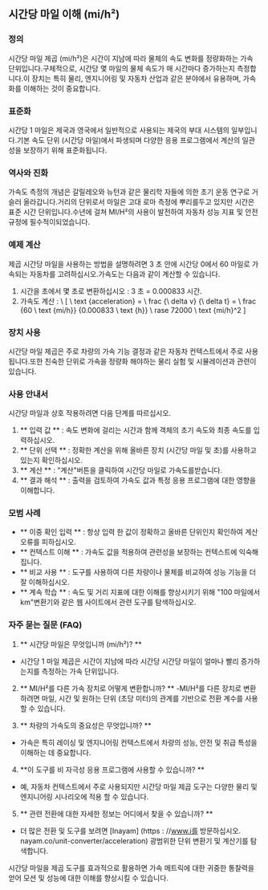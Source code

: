 ## 시간당 마일 이해 (mi/h²)

### 정의
시간당 마일 제곱 (mi/h²)은 시간이 지남에 따라 물체의 속도 변화를 정량화하는 가속 단위입니다.구체적으로, 시간당 몇 마일의 물체 속도가 매 시간마다 증가하는지 측정합니다.이 장치는 특히 물리, 엔지니어링 및 자동차 산업과 같은 분야에서 유용하며, 가속화를 이해하는 것이 중요합니다.

### 표준화
시간당 1 마일은 제국과 영국에서 일반적으로 사용되는 제국의 부대 시스템의 일부입니다.기본 속도 단위 (시간당 마일)에서 파생되며 다양한 응용 프로그램에서 계산의 일관성을 보장하기 위해 표준화됩니다.

### 역사와 진화
가속도 측정의 개념은 갈릴레오와 뉴턴과 같은 물리학 자들에 의한 초기 운동 연구로 거슬러 올라갑니다.거리의 단위로서 마일은 고대 로마 측정에 뿌리를두고 있지만 시간은 표준 시간 단위입니다.수년에 걸쳐 MI/H²의 사용이 발전하여 자동차 성능 지표 및 안전 규정에 필수적이되었습니다.

### 예제 계산
제곱 시간당 마일을 사용하는 방법을 설명하려면 3 초 안에 시간당 0에서 60 마일로 가속되는 자동차를 고려하십시오.가속도는 다음과 같이 계산할 수 있습니다.

1. 시간을 초에서 몇 초로 변환하십시오 : 3 초 = 0.000833 시간.
2. 가속도 계산 :
\ [
\ text {acceleration} = \ frac {\ delta v} {\ delta t} = \ frac {60 \ text {mi/h}} {0.000833 \ text {h}} \ rase 72000 \ text {mi/h}^2
\]

### 장치 사용
시간당 마일 제곱은 주로 차량의 가속 기능 결정과 같은 자동차 컨텍스트에서 주로 사용됩니다.또한 친숙한 단위로 가속을 정량화 해야하는 물리 실험 및 시뮬레이션과 관련이 있습니다.

### 사용 안내서
시간당 마일과 상호 작용하려면 다음 단계를 따르십시오.

1. ** 입력 값 ** : 속도 변화에 걸리는 시간과 함께 객체의 초기 속도와 최종 속도를 입력하십시오.
2. ** 단위 선택 ** : 정확한 계산을 위해 올바른 장치 (시간당 마일 및 초)를 사용하고 있는지 확인하십시오.
3. ** 계산 ** : "계산"버튼을 클릭하여 시간당 마일로 가속도를받습니다.
4. ** 결과 해석 ** : 출력을 검토하여 가속도 값과 특정 응용 프로그램에 대한 영향을 이해합니다.

### 모범 사례
- ** 이중 확인 입력 ** : 항상 입력 한 값이 정확하고 올바른 단위인지 확인하여 계산 오류를 피하십시오.
- ** 컨텍스트 이해 ** : 가속도 값을 적용하여 관련성을 보장하는 컨텍스트에 익숙해집니다.
- ** 비교 사용 ** : 도구를 사용하여 다른 차량이나 물체를 비교하여 성능 기능을 더 잘 이해하십시오.
- ** 계속 학습 ** : 속도 및 거리 지표에 대한 이해를 향상시키기 위해 "100 마일에서 km"변환기와 같은 웹 사이트에서 관련 도구를 탐색하십시오.

### 자주 묻는 질문 (FAQ)

1. ** 시간당 마일은 무엇입니까 (mi/h²)? **
- 시간당 1 마일 제곱은 시간이 지남에 따라 시간당 시간당 마일이 얼마나 빨리 증가하는지를 측정하는 가속 단위입니다.

2. ** MI/H²를 다른 가속 장치로 어떻게 변환합니까? **
-MI/H²를 다른 장치로 변환하려면 마일, 시간 및 원하는 단위 (초당 미터)의 관계를 기반으로 전환 계수를 사용할 수 있습니다.

3. ** 차량의 가속도의 중요성은 무엇입니까? **
- 가속은 특히 레이싱 및 엔지니어링 컨텍스트에서 차량의 성능, 안전 및 취급 특성을 이해하는 데 중요합니다.

4. **이 도구를 비 자극성 응용 프로그램에 사용할 수 있습니까? **
- 예, 자동차 컨텍스트에서 주로 사용되지만 시간당 마일 제곱 도구는 다양한 물리 및 엔지니어링 시나리오에 적용 할 수 있습니다.

5. ** 관련 전환에 대한 자세한 정보는 어디에서 찾을 수 있습니까? **
- 더 많은 전환 및 도구를 보려면 [Inayam] (https : //www.i를 방문하십시오. nayam.co/unit-converter/acceleration) 광범위한 단위 변환기 및 계산기를 탐색합니다.

시간당 마일을 제곱 도구를 효과적으로 활용하면 가속 메트릭에 대한 귀중한 통찰력을 얻어 모션 및 성능에 대한 이해를 향상시킬 수 있습니다.